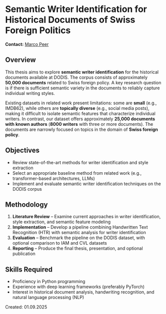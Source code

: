 # Semantic Writer Identification for Historical Documents of Swiss Foreign Politics

**Contact:** <a href="mailto:marco.peer@hefr.ch">Marco Peer</a>

## Overview
This thesis aims to explore **semantic writer identification** for the historical documents available at DODIS. The corpus consists of approximately **50,000 documents** related to Swiss foreign policy. A key research question is if there is sufficient semantic variety in the documents to reliably capture individual writing styles.

Existing datasets in related work present limitations: some are **small** (e.g., IMDB62), while others are **topically diverse** (e.g., social media posts), making it difficult to isolate semantic features that characterize individual writers. In contrast, our dataset offers approximately **25,000 documents with known authors** (**8000 writers** with three or more documents). The documents are narrowly focused on topics in the domain of **Swiss foreign policy**.


## Objectives
- Review state-of-the-art methods for writer identification and style extraction  
- Select an appropriate baseline method from related work (e.g., transformer-based architectures, LLMs)  
- Implement and evaluate semantic writer identification techniques on the DODIS corpus  

## Methodology
1. **Literature Review** – Examine current approaches in writer identification, style extraction, and semantic feature modeling  
2. **Implementation** – Develop a pipeline combining Handwritten Text Recognition (HTR) with semantic analysis for writer identification  
3. **Evaluation** – Benchmark the pipeline on the DODIS dataset, with optional comparison to IAM and CVL datasets  
4. **Reporting** – Produce the final thesis, presentation, and optional publication  

## Skills Required
- Proficiency in Python programming  
- Experience with deep learning frameworks (preferably PyTorch)  
- Interest in historical document analysis, handwriting recognition, and natural language processing (NLP)

Created: 01.09.2025
